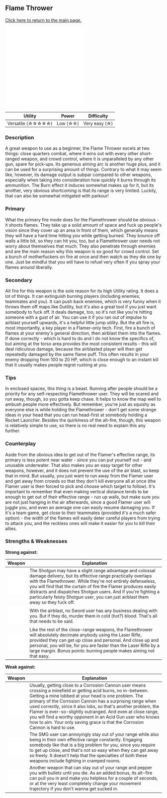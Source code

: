 ## Flame Thrower

[Click here to return to the main page.](Weapons-Guide.md)

<img src="../images/weapons/flamer.png" width="256px"/>

| Utility | Power | Difficulty |
|---------------------|-----------|----------------|
| Versatile (☆☆☆☆☆) | Low (☆☆) | Very easy (☆) |

### Description

A great weapon to use as a beginner, the Flame Thrower excels at two things: close quarters combat, where it wins out with every other short-ranged weapon, and crowd control, where it is unparalleled by any other gun, spare for pick-ups. Its generous aiming arc is another huge plus, and it can be used for a surprising amount of things. Contrary to what it may seem like, however, its damage output is subpar compared to other weapons, especially when taking into consideration how quickly it burns through its ammunition. The Burn effect it induces somewhat makes up for it, but its another, very obvious shortcoming is that its range is very limited. Luckily, that can also be somewhat mitigated with parkour!

### Primary

What the primary fire mode does for the Flamethrower should be obvious - it shoots flames. They take up a solid amount of space and fuck up people's vision since they cover up an area in front of them, which generally means they will have a hard time hitting you while getting burned. They bounce off walls a little bit, so they can hit you, too, but a Flamethrower user needs not worry about themselves that much. They also penetrate through enemies and are the main reason why this weapon is so good for crowd control. Set a bunch of motherfuckers on fire at once and then watch as they die one by one. Just be mindful that you will have to refuel very often if you spray your flames around liberally.

### Secondary

Alt fire for this weapon is the sole reason for its high Utility rating. It does a lot of things. It can extinguish burning players (including enemies, teammates and you). It can push back enemies, which is very funny when it throws them off maps like Dutility, but it's also a great tool if you just want somebody to fuck off. It deals damage, too, so it's not like you're hitting someone with a gust of air. You can use it if you ran out of impulse to airblast yourself upwards, it's a helpful little jump utility. But the alt fire is, most importantly, a key player in a Flamer-only tech. First, fire a bunch of flames at your enemy's general direction, then airblast them into the flames. If done correctly - which is hard to do and I do not know the specifics of, but aiming at the torso area provides the most consistent results - this will deal ridiculous damage, because the airblasted player will then get repeatedly damaged by the same flame puff. This often results in your enemy dropping from 100 to 20 HP, which is close enough to an instant kill that it usually makes people regret rushing at you.

### Tips

In enclosed spaces, this thing is a beast. Running after people should be a priority for any self-respecting Flamethrower user. They will be scared and run away, though, so you gotta keep chase. It helps to know the map well to ambush people more effectively. But remember, you're just as squishy as everyone else is while holding the Flamethrower - don't get some strange ideas in your head that you can run head-first at somebody holding a Rocket Launcher. Besides the quirkiness of the alt-fire, though, this weapon is relatively simple to use, so there is no real need to explain this any further.

### Counterplay

Aside from the obvious idea to get out of the Flamer's effective range, its primary is less potent near water - since you can put yourself out - and unusable underwater. That also makes you an easy target for other weapons, however, and it does not prevent the use of the air blast, so keep that in mind. But usually, you just want to run away from the Flamer user and get away from crowds so that they don't kill everyone all at once (the Flamer user is then forced to pick and choose which target to follow). It's important to remember that even making vertical distance tends to be enough to get out of their effective range - run up walls, but make sure you are not just hanging in the air afterwards, since a good Flamer user will juggle you, and even an average one can easily resume damaging you. If it's a team game, get close to their teammates (provided it's a much safer option) - the width of the flames will easily deter careful players from trying to attack you, and the reckless ones will make it easier for you to kill their allies.

### Strengths & Weaknesses

**Strong against:**

| Weapon | Explanation |
| :----: | ----------- |
| <img src="../images/weapons/shotgun.png" width="64px"/> | The Shotgun may have a slight range advantage and colossal damage delivery, but its effective range practically overlaps with the Flamethrower. While they're not entirely defenseless, you will find that the curtain of fire the Flamer produces easily distracts and dispatches Shotgun users. And if you're fighting a particularly feisty Shotgun user, you can just airblast them away so they fuck off. |
| <img src="../images/weapons/sword.png" width="64px"/> | With the airblast, no Sword user has any business dealing with you. But if they do, murder them in cold (hot?) blood. That's all that needs to be said. |
| <img src="../images/weapons/rifle.png" width="64px"/> | Like the rest of the close-range weapons, the Flamethrower will absolutely decimate anybody using the Laser Rifle, provided they can get up close and personal. And close up and personal, you will be, for you are faster than the Laser Rifle by a large margin. Bonus points: burning people makes aiming not that easy. |

**Weak against:**

| Weapon | Explanation |
| :----: | ----------- |
| <img src="../images/weapons/corroder.png" width="64px"/> | Usually, getting close to a Corrosion Cannon user means crossing a minefield or getting acid burns, no in-between. Getting a mine lobbed at your head is one problem. The primary of the Corrosion Cannon has a surprising range when used correctly, since it also lobs, so that's another problem, the Flamer is ever-so-slightly outranged. And even at close range, you will find a worthy opponent in an Acid Gun user who knows how to aim. Your only saving grace is that the Corrosion Cannon is hard to use. |
| <img src="../images/weapons/smg.png" width="64px"/> | The SMG user can annoyingly stay out of your range while also being in their own effective range constantly. Engaging somebody like that is a big problem for you, since you require to get up close, and that's not so easy when they can get away so freely. It doesn't help that the specialties of both these weapons include fighting in cramped rooms. |
| <img src="../images/weapons/plasma.png" width="64px"/> | Another weapon that can stay out of your range and pepper you with bullets until you die. As an added bonus, its alt-fire can pull you in and make you helpless for a couple of seconds, or at the very least completely change your movement trajectory if you don't wanna get sucked in. |
